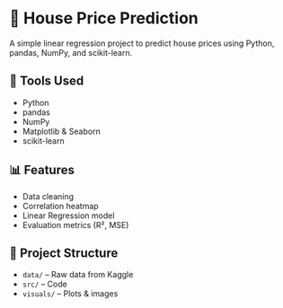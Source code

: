 # 🏡 House Price Prediction

A simple linear regression project to predict house prices using Python, pandas, NumPy, and scikit-learn.

## 🔧 Tools Used
- Python
- pandas
- NumPy
- Matplotlib & Seaborn
- scikit-learn

## 📊 Features
- Data cleaning
- Correlation heatmap
- Linear Regression model
- Evaluation metrics (R², MSE)

## 📁 Project Structure
- `data/` – Raw data from Kaggle
- `src/` – Code
- `visuals/` – Plots & images
